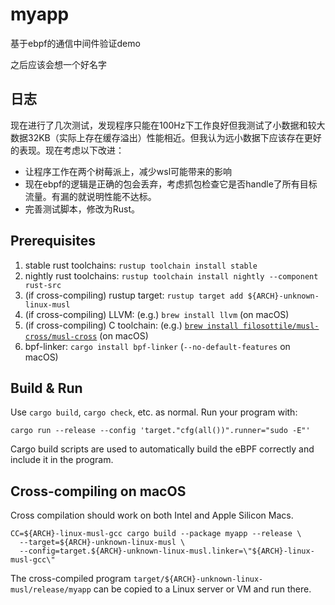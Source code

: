 # myapp

基于ebpf的通信中间件验证demo

之后应该会想一个好名字

## 日志

现在进行了几次测试，发现程序只能在100Hz下工作良好但我测试了小数据和较大数据32KB（实际上存在缓存溢出）性能相近。但我认为远小数据下应该存在更好的表现。现在考虑以下改进：
* 让程序工作在两个树莓派上，减少wsl可能带来的影响
* 现在ebpf的逻辑是正确的包会丢弃，考虑抓包检查它是否handle了所有目标流量。有漏的就说明性能不达标。
* 完善测试脚本，修改为Rust。

## Prerequisites

1. stable rust toolchains: `rustup toolchain install stable`
1. nightly rust toolchains: `rustup toolchain install nightly --component rust-src`
1. (if cross-compiling) rustup target: `rustup target add ${ARCH}-unknown-linux-musl`
1. (if cross-compiling) LLVM: (e.g.) `brew install llvm` (on macOS)
1. (if cross-compiling) C toolchain: (e.g.) [`brew install filosottile/musl-cross/musl-cross`](https://github.com/FiloSottile/homebrew-musl-cross) (on macOS)
1. bpf-linker: `cargo install bpf-linker` (`--no-default-features` on macOS)

## Build & Run

Use `cargo build`, `cargo check`, etc. as normal. Run your program with:

```shell
cargo run --release --config 'target."cfg(all())".runner="sudo -E"'
```

Cargo build scripts are used to automatically build the eBPF correctly and include it in the
program.

## Cross-compiling on macOS

Cross compilation should work on both Intel and Apple Silicon Macs.

```shell
CC=${ARCH}-linux-musl-gcc cargo build --package myapp --release \
  --target=${ARCH}-unknown-linux-musl \
  --config=target.${ARCH}-unknown-linux-musl.linker=\"${ARCH}-linux-musl-gcc\"
```
The cross-compiled program `target/${ARCH}-unknown-linux-musl/release/myapp` can be
copied to a Linux server or VM and run there.
